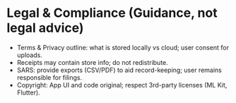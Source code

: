 # Legal & Compliance (Guidance, not legal advice)

- Terms & Privacy outline: what is stored locally vs cloud; user consent for uploads.  
- Receipts may contain store info; do not redistribute.  
- SARS: provide exports (CSV/PDF) to aid record-keeping; user remains responsible for filings.  
- Copyright: App UI and code original; respect 3rd-party licenses (ML Kit, Flutter).
